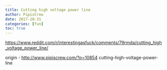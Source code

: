 ```yaml
---
title: Cutting high voltage power line
author: PipisCrew
date: 2017-10-31
categories: [fun]
toc: true
---
```


https://www.reddit.com/r/interestingasfuck/comments/79rmda/cutting_high_voltage_power_line/

origin - http://www.pipiscrew.com/?p=10854 cutting-high-voltage-power-line